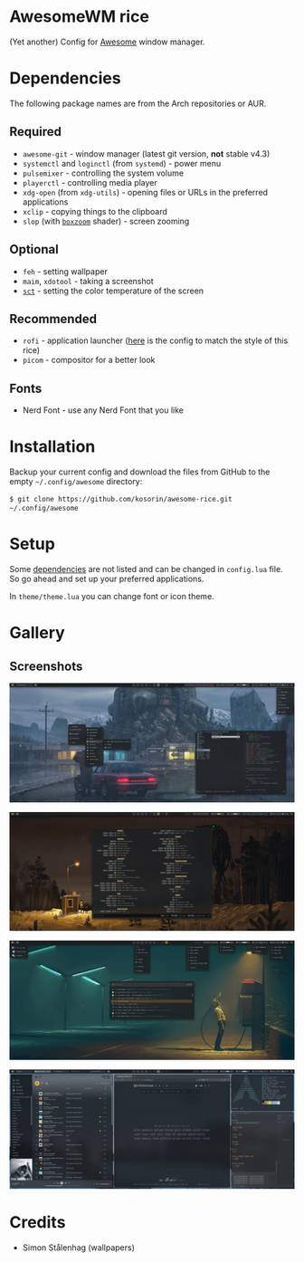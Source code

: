 # AwesomeWM rice

(Yet another) Config for [Awesome](https://github.com/awesomeWM/awesome) window manager.


# Dependencies

The following package names are from the Arch repositories or AUR.

## Required

- `awesome-git` - window manager (latest git version, **not** stable v4.3)
- `systemctl` and `loginctl` (from `systemd`) - power menu
- `pulsemixer` - controlling the system volume
- `playerctl` - controlling media player
- `xdg-open` (from `xdg-utils`) - opening files or URLs in the preferred applications
- `xclip` - copying things to the clipboard
- `slop` (with [`boxzoom`](https://github.com/naelstrof/slop/tree/master/shaderexamples) shader) - screen zooming

## Optional

- `feh` - setting wallpaper
- `maim`, `xdotool` - taking a screenshot
- [`sct`](https://flak.tedunangst.com/post/sct-set-color-temperature) - setting the color temperature of the screen

## Recommended

- `rofi` - application launcher ([here](https://gist.github.com/kosorin/2e613eb2e09f4f619b3f9f6c3c688c6b) is the config to match the style of this rice)
- `picom` - compositor for a better look

## Fonts

- Nerd Font - use any Nerd Font that you like


# Installation

Backup your current config and download the files from GitHub to the empty `~/.config/awesome` directory:

    $ git clone https://github.com/kosorin/awesome-rice.git ~/.config/awesome


# Setup

Some [dependencies](#dependencies) are not listed and can be changed in `config.lua` file. So go ahead and set up your preferred applications.

In `theme/theme.lua` you can change font or icon theme.


# Gallery

## Screenshots

![img](assets/screenshot_01.png)

![img](assets/screenshot_02.png)

![img](assets/screenshot_03.png)

![img](assets/screenshot_04.png)


# Credits

- Simon Stålenhag (wallpapers)
